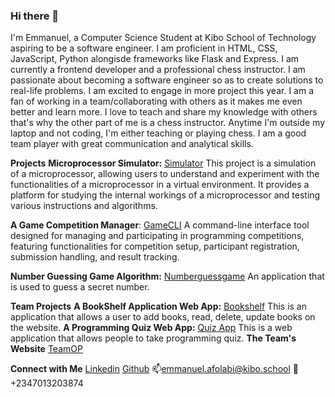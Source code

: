 ### Hi there 👋

I'm Emmanuel, a Computer Science Student at Kibo School of Technology aspiring to be a software engineer. I am proficient in HTML, CSS, JavaScript, Python alongisde frameworks like Flask and Express.
I am currently a frontend developer and a professional chess instructor. I am passionate about becoming a software engineer so as to create solutions to real-life problems. I am excited to engage in more project this year.
I am a fan of working in a team/collaborating with others as it makes me even better and learn more.
I love to teach and share my knowledge with others that's why the other part of me is a chess instructor. Anytime I'm outside my laptop and not coding, I'm either teaching or playing chess.
I am a good team player with great communication and analytical skills.

**Projects**
**Microprocessor Simulator:** [Simulator](https://github.com/kibo-programming-1-july-23/microprocessor-simulation-EmmanuelAfolabi007)
This project is a simulation of a microprocessor, allowing users to understand and experiment with the functionalities of a microprocessor in a virtual environment. It provides a platform for studying the internal workings of a microprocessor and testing various instructions and algorithms.

**A Game Competition Manager**: [GameCLI](https://github.com/kibo-programming-2-oct-23/prog2-final-project-competition-cli-EmmanuelAfolabi007)
A command-line interface tool designed for managing and participating in programming competitions, featuring functionalities for competition setup, participant registration, submission handling, and result tracking.

**Number Guessing Game Algorithm:** [Numberguessgame](https://github.com/kibo-web-app-dev-oct-23/week-2-assignment-number-guessing-game-EmmanuelAfolabi007)
An application that is used to guess a secret number.

**Team Projects**
**A BookShelf Application Web App:** [Bookshelf](https://bookshelf-mbnb.onrender.com)
This is an application that allows a user to add books, read, delete, update books on the website.
**A Programming Quiz Web App:** [Quiz App](https://programming-quiz-app.onrender.com)
This is a web application that allows people to take programming quiz.
**The Team's Website** [TeamOP](https://felix-mauyon.github.io/OP-Portfolio-site/#)

**Connect with Me**
[Linkedin](www.linkedin.com/in/emmanuel-afolabi-6a140a282)
[Github](https://github.com/EmmanuelAfolabi007)
📫emmanuel.afolabi@kibo.school  📱+2347013203874

